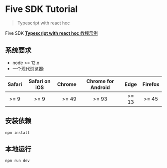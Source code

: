 # Five SDK Tutorial
> Typescript with react hoc

Five SDK [**Typescript with react hoc** 教程示例](https://developers.realsee.com/docs#/docs/five/web/tutorial/react_hoc/0.getting-started)

## 系统要求

- node >= 12.x
- 一个现代浏览器:

| Safari | Safari on iOS | Chrome  | Chrome for Android | Edge | Firefox |
|:------:|:-------------:|--------:|:------------------:|:----:|:-------:|
| >= 9   | >= 9          | >= 49   | >= 93              | >= 13| >= 45   |

## 安装依赖

```shell
npm install
```

## 本地运行

```shell
npm run dev
```